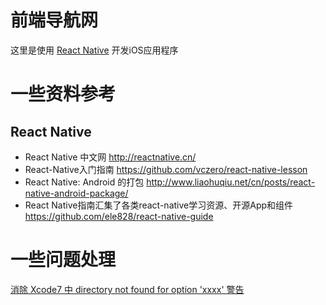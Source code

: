 # 前端导航网

这里是使用 [React Native](http://facebook.github.io/react-native) 开发iOS应用程序


# 一些资料参考



## React Native

- React Native 中文网 http://reactnative.cn/
- React-Native入门指南 https://github.com/vczero/react-native-lesson
- React Native: Android 的打包 http://www.liaohuqiu.net/cn/posts/react-native-android-package/
- React Native指南汇集了各类react-native学习资源、开源App和组件 https://github.com/ele828/react-native-guide

# 一些问题处理

[消除 Xcode7 中 directory not found for option 'xxxx' 警告](http://www.cnblogs.com/YouXianMing/p/4826761.html)
